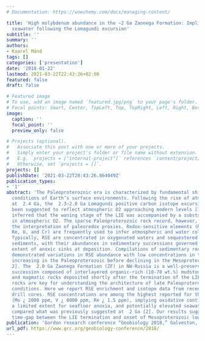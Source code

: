 ```yaml
---
# Documentation: https://wowchemy.com/docs/managing-content/

title: 'High molybdenum abundance in the ~2 Ga Zaonega Formation: Implications for
  seawater following the Lomagundi excursion'
subtitle: ''
summary: ''
authors:
- Kaarel Mänd
tags: []
categories: ['presentation']
date: '2018-01-22'
lastmod: 2021-03-22T22:43:26+02:00
featured: false
draft: false

# Featured image
# To use, add an image named `featured.jpg/png` to your page's folder.
# Focal points: Smart, Center, TopLeft, Top, TopRight, Left, Right, BottomLeft, Bottom, BottomRight.
image:
  caption: ''
  focal_point: ''
  preview_only: false

# Projects (optional).
#   Associate this post with one or more of your projects.
#   Simply enter your project's folder or file name without extension.
#   E.g. `projects = ["internal-project"]` references `content/project/deep-learning/index.md`.
#   Otherwise, set `projects = []`.
projects: []
publishDate: '2021-03-22T20:43:26.864049Z'
publication_types:
- '1'
abstract: 'The Paleoproterozoic era is characterized by fundamental shifts in the redox
  conditions of Earth’s surface environments. Following the rise of atmospheric O2
  at  2.4 Ga, the  2.3–2.0 Ga Lomagundi positive carbon isotope excursion (LIE) has
  been suggested to reflect atmospheric O2 approaching modern levels [1]. It has been
  inferred that the waning stage of the LIE was accompanied by a substantial decline
  in atmospheric O2. The sparse Paleoproterozoic rock record, however, complicates
  the interpretation of paleoredox proxies. Redox-sensitive elements (RSE; Mo, V,
  Re, U, and Cr) are frequently used to infer atmospheric and water column redox conditions.
  Typically, RSE are concentrated in oxygenated waters and sequestered into anoxic
  sediments, with their abundances in sedimentary successions governed by the global
  extent of anoxic sinks at deposition. Compilations of sedimentary rock records have
  demonstrated variations in RSE abundance with low concentrations in the Archean,
  increasing in the Paleoproterozoic before declining in the Mesoproterozoic [e.g.,
  2]. The  2.0 Ga Zaonega Formation (ZF) in NW-Russia is a well-preserved volcano-sedimentary
  succession composed of interlayered organic-rich (10-70 wt.%) mudstones, carbonates
  and magmatic rocks deposited shortly after the termination of the LIE. These organic-rich
  rocks are key for understanding the architecture of late Paleoproterozoic redox
  conditions. Here we report RSE enrichment and isotope data from recent upper ZF
  drill cores. RSE concentrations are among the highest reported for the Precambrian
  (Mo ¿ 2000 ppm, V ¿ 8000 ppm, Re ¿ 1.5 ppm), implying oxidative continental weathering,
  a limited extent for seafloor anoxia, and potentially elevated seawater sulphate
  compared what was previously suggested at  2 Ga [2]. Our results suggest a significant
  time-gap between the LIE termination and onset of Mesoproterozoic low-O2 conditions.'
publication: 'Gordon research conference “Geobiology 2018,” Galveston, Texas, USA'
url_pdf: https://www.grc.org/geobiology-conference/2018/
---
```

